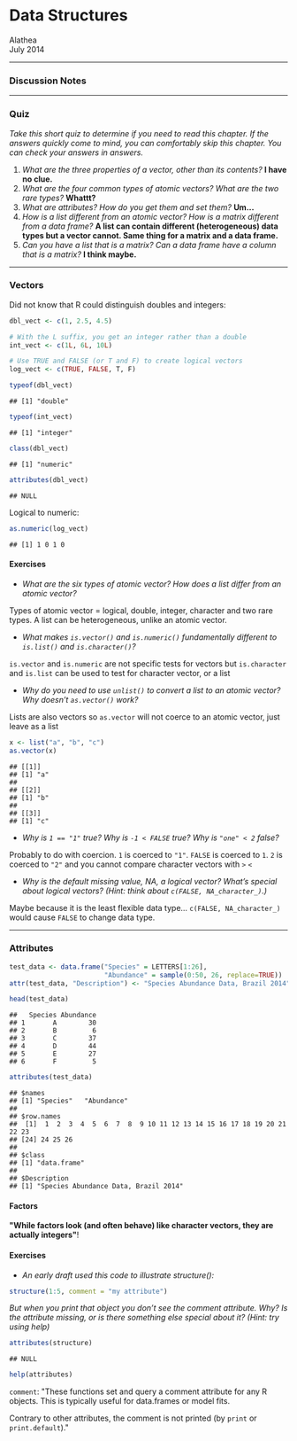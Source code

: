 # Data Structures
Alathea  
July 2014  

***

### Discussion Notes

***

### Quiz

*Take this short quiz to determine if you need to read this chapter. If the answers quickly come to mind, you can comfortably skip this chapter. You can check your answers in answers.*

1.  *What are the three properties of a vector, other than its contents?* **I have no clue.**
1.  *What are the four common types of atomic vectors? What are the two rare types?* **Whattt?**
1.  *What are attributes? How do you get them and set them?* **Um...**
1.  *How is a list different from an atomic vector? How is a matrix different from a data frame?* **A list can contain different (heterogeneous) data types but a vector cannot.  Same thing for a matrix and a data frame.**
1.  *Can you have a list that is a matrix? Can a data frame have a column that is a matrix?* **I think maybe.**

***

### Vectors

Did not know that R could distinguish doubles and integers:


```r
dbl_vect <- c(1, 2.5, 4.5)

# With the L suffix, you get an integer rather than a double
int_vect <- c(1L, 6L, 10L)

# Use TRUE and FALSE (or T and F) to create logical vectors
log_vect <- c(TRUE, FALSE, T, F)

typeof(dbl_vect)
```

```
## [1] "double"
```

```r
typeof(int_vect)
```

```
## [1] "integer"
```

```r
class(dbl_vect)
```

```
## [1] "numeric"
```

```r
attributes(dbl_vect)
```

```
## NULL
```

Logical to numeric:


```r
as.numeric(log_vect)
```

```
## [1] 1 0 1 0
```

#### Exercises

- *What are the six types of atomic vector? How does a list differ from an atomic vector?*

Types of atomic vector = logical, double, integer, character and two rare types.  A list can be heterogeneous, unlike an atomic vector.

- *What makes `is.vector()` and `is.numeric()` fundamentally different to `is.list()` and `is.character()`?*

`is.vector` and `is.numeric` are not specific tests for vectors but `is.character` and `is.list` can be used to test for character vector, or a list

- *Why do you need to use `unlist()` to convert a list to an atomic vector? Why doesn’t `as.vector()` work?*

Lists are also vectors so `as.vector` will not coerce to an atomic vector, just leave as a list


```r
x <- list("a", "b", "c")
as.vector(x)
```

```
## [[1]]
## [1] "a"
## 
## [[2]]
## [1] "b"
## 
## [[3]]
## [1] "c"
```

-  *Why is `1 == "1"` true? Why is `-1 < FALSE` true? Why is `"one" < 2` false?*

Probably to do with coercion.  `1` is coerced to `"1"`.  `FALSE` is coerced to `1`.  `2` is coerced to `"2"` and you cannot compare character vectors with `>` `<`

- *Why is the default missing value, NA, a logical vector? What’s special about logical vectors? (Hint: think about `c(FALSE, NA_character_)`.)*

Maybe because it is the least flexible data type... `c(FALSE, NA_character_)` would cause `FALSE` to change data type.

***

### Attributes


```r
test_data <- data.frame("Species" = LETTERS[1:26], 
                        "Abundance" = sample(0:50, 26, replace=TRUE))
attr(test_data, "Description") <- "Species Abundance Data, Brazil 2014"

head(test_data)
```

```
##   Species Abundance
## 1       A        30
## 2       B         6
## 3       C        37
## 4       D        44
## 5       E        27
## 6       F         5
```

```r
attributes(test_data)
```

```
## $names
## [1] "Species"   "Abundance"
## 
## $row.names
##  [1]  1  2  3  4  5  6  7  8  9 10 11 12 13 14 15 16 17 18 19 20 21 22 23
## [24] 24 25 26
## 
## $class
## [1] "data.frame"
## 
## $Description
## [1] "Species Abundance Data, Brazil 2014"
```

#### Factors

**"While factors look (and often behave) like character vectors, they are actually integers"**!

#### Exercises

- *An early draft used this code to illustrate structure():*


```r
structure(1:5, comment = "my attribute")
```

*But when you print that object you don’t see the comment attribute. Why? Is the attribute missing, or is there something else special about it? (Hint: try using help)*


```r
attributes(structure)
```

```
## NULL
```

```r
help(attributes)
```

`comment`: "These functions set and query a comment attribute for any R objects. This is typically useful for data.frames or model fits.

Contrary to other attributes, the comment is not printed (by `print` or `print.default`)."
